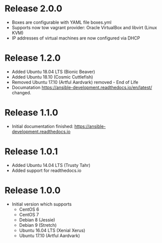 # Release 2.0.0
  * Boxes are configurable with YAML file boxes.yml
  * Supports now tow vagrant provider: Oracle VirtualBox and libvirt (Linux KVM)
  * IP addresses of virtual machines are now configured via DHCP

# Release 1.2.0
  * Added Ubuntu 18.04 LTS (Bionic Beaver)
  * Added Ubuntu 18.10 (Cosmic Cuttlefish)
  * Removed Ubuntu 17.10 (Artful Aardvark) removed - End of Life
  * Documatation https://ansible-development.readthedocs.io/en/latest/ changed.

# Release 1.1.0
  * Initial documentation finished: https://ansible-development.readthedocs.io

# Release 1.0.1
  * Added Ubuntu 14.04 LTS (Trusty Tahr)
  * Added support for readthedocs.io

# Release 1.0.0
  * Initial version which supports
    - CentOS 6
    - CentOS 7
    - Debian 8 (Jessie)
    - Debian 9 (Stretch)
    - Ubuntu 16.04 LTS (Xenial Xerus)
    - Ubuntu 17.10 (Artful Aardvark)
